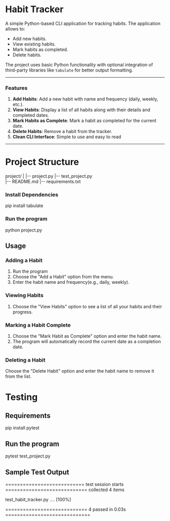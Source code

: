 # Habit Tracker

A simple Python-based CLI application for tracking habits. The application allows to:
- Add new habits.
- View existing habits.
- Mark habits as completed.
- Delete habits.

The project uses basic Python functionality with optional integration of third-party libraries like `tabulate` for better output formatting.

---

### Features

1. **Add Habits**: Add a new habit with name and frequency (daily, weekly, etc.).
2. **View Habits**: Display a list of all habits along with their details and completed dates.
3. **Mark Habits as Complete**: Mark a habit as completed for the current date.
4. **Delete Habits**: Remove a habit from the tracker.
5. **Clean CLI Interface**: Simple to use and easy to read

---

# Project Structure

project/
|
|-- project.py
|-- test_project.py  
|-- README.md
|-- requirements.txt


### Install Dependencies
pip install tabulate


### Run the program
python project.py


## Usage
### Adding a Habit
1. Run the program
2. Choose the "Add a Habit" option from the menu.
3. Enter the habit name and frequency(e.g., daily, weekly).

### Viewing Habits
1. Choose the "View Habits" option to see a list of all your habits and their progress.

### Marking a Habit Complete
1. Choose the "Mark Habit as Complete" option and enter the habit name.
2. The program will automatically record the current date as a completion date.

### Deleting a Habit
Choose the "Delete Habit" option and enter the habit name to remove it from the list.


# Testing

## Requirements
pip install pytest

## Run the program
pytest test_project.py

## Sample Test Output

=========================== test session starts ============================
collected 4 items

test_habit_tracker.py ....                                           [100%]

============================ 4 passed in 0.03s =============================




